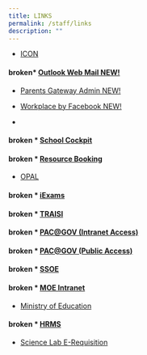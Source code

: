 ```yaml
---
title: LINKS
permalink: /staff/links
description: ""
---
```

* <a href="https://icon.moe.edu.sg/" target ="_blank" >ICON</a> 

#### broken*   [Outlook Web Mail NEW!](https://schools.gov.sg/owa/auth/logon.aspx?replaceCurrent=1&url=https%3a%2f%2fschools.gov.sg%2fowa%2f%23authRedirect%3dtrue)

* <a href="https://pg.moe.edu.sg/" target ="_blank" >Parents Gateway Admin NEW!</a> 
* <a href="https://onepublicservice.facebook.com/" target ="_blank" >Workplace by Facebook NEW!</a> 

*   [](/)
#### broken *   [School Cockpit](https://schoolcockpit.moe.gov.sg/)
#### broken *   [Resource Booking](https://rbs.avero-tech.com/)
*   [OPAL](https://opal2.moe.edu.sg/)
#### broken *   [iExams](https://iexams.moe.gov.sg/xe/login.do "iExams")

#### broken *   [TRAISI](https://traisi.moe.gov.sg/)
#### broken *   [PAC@GOV (Intranet Access)](https://www.pac.gov.sg/)
#### broken *   [PAC@GOV (Public Access)](https://pacgov.agd.gov.sg/ipac/portal/jsp/login/index1.jsp)
#### broken *   [SSOE](https://ssoe.moe.edu.sg/)
#### broken *   [MOE Intranet](https://intranet.moe.gov.sg/)
*   [Ministry of Education](https://www.moe.gov.sg/)
#### broken *   [HRMS](https://hrms.moe.gov.sg/)
*   [Science Lab E-Requisition](https://sites.google.com/site/sgssclabreq/home)